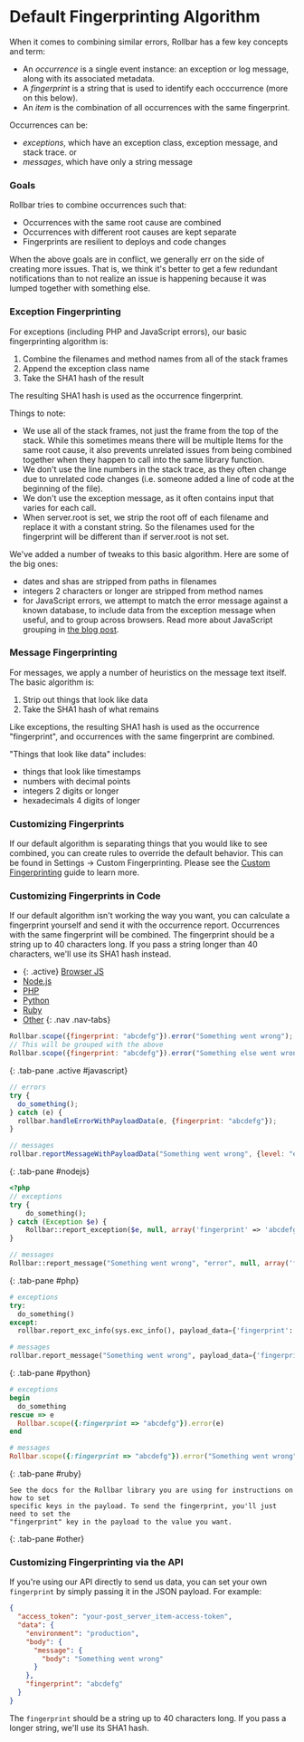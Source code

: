 # Default Fingerprinting Algorithm

When it comes to combining similar errors, Rollbar has a few key concepts and term:

* An *occurrence* is a single event instance: an exception or log message, along with its associated metadata. 
* A *fingerprint* is a string that is used to identify each occcurrence (more on this below).
* An *item* is the combination of all occurrences with the same fingerprint.

Occurrences can be:

-   *exceptions*, which have an exception class, exception message, and
    stack trace. or
-   *messages*, which have only a string message

### Goals

Rollbar tries to combine occurrences such that:

-   Occurrences with the same root cause are combined
-   Occurrences with different root causes are kept separate
-   Fingerprints are resilient to deploys and code changes

When the above goals are in conflict, we generally err on the side of creating more issues. That is, we think it's better to get a few redundant notifications than to not realize an issue is happening because it was lumped together with something else.

### Exception Fingerprinting

For exceptions (including PHP and JavaScript errors), our basic fingerprinting
algorithm is:

1.  Combine the filenames and method names from all of the stack frames
2.  Append the exception class name
3.  Take the SHA1 hash of the result

The resulting SHA1 hash is used as the occurrence fingerprint.

Things to note:

-   We use all of the stack frames, not just the frame from the top of
    the stack. While this sometimes means there will be multiple Items
    for the same root cause, it also prevents unrelated issues from
    being combined together when they happen to call into the same
    library function.
-   We don't use the line numbers in the stack trace, as they often
    change due to unrelated code changes (i.e. someone added a line of
    code at the beginning of the file).
-   We don't use the exception message, as it often contains input that
    varies for each call.
-   When server.root is set, we strip the root off of each filename and replace 
    it with a constant string. So the filenames used for the fingerprint will be 
    different than if server.root is not set.

We've added a number of tweaks to this basic algorithm. Here are some of
the big ones:

-   dates and shas are stripped from paths in filenames
-   integers 2 characters or longer are stripped from method names
-   for JavaScript errors, we attempt to match the error message against
    a known database, to include data from the exception message when
    useful, and to group across browsers. Read more about JavaScript
    grouping in [the blog post](https://rollbar.com/blog/improved-grouping-for-javascript-errors).

### Message Fingerprinting

For messages, we apply a number of heuristics on the message text
itself. The basic algorithm is:

1.  Strip out things that look like data
2.  Take the SHA1 hash of what remains

Like exceptions, the resulting SHA1 hash is used as the occurrence
"fingerprint", and occurrences with the same fingerprint are combined.

"Things that look like data" includes:

-   things that look like timestamps
-   numbers with decimal points
-   integers 2 digits or longer
-   hexadecimals 4 digits of longer

### Customizing Fingerprints

If our default algorithm is separating things that you would like to see
combined, you can create rules to override the default behavior. This can be found in Settings -> Custom Fingerprinting. Please see
the [Custom Fingerprinting](https://rollbar.com/docs/custom-grouping/) guide to learn more.

### Customizing Fingerprints in Code

If our default algorithm isn't working the way you want, you can
calculate a fingerprint yourself and send it with the occurrence report.
Occurrences with the same fingerprint will be combined. The
fingerprint should be a string up to 40 characters long. If you pass a
string longer than 40 characters, we'll use its SHA1 hash instead.

* {: .active} [Browser JS](#javascript)
* [Node.js](#nodejs)
* [PHP](#php)
* [Python](#python)
* [Ruby](#ruby)
* [Other](#other)
{: .nav .nav-tabs}

<div class="tab-content">

```js
Rollbar.scope({fingerprint: "abcdefg"}).error("Something went wrong");
// This will be grouped with the above
Rollbar.scope({fingerprint: "abcdefg"}).error("Something else went wrong");
```
{: .tab-pane .active #javascript}

```js
// errors
try {
  do_something();
} catch (e) {
  rollbar.handleErrorWithPayloadData(e, {fingerprint: "abcdefg"});
}

// messages
rollbar.reportMessageWithPayloadData("Something went wrong", {level: "error", fingerprint: "hijkl"});
```
{: .tab-pane #nodejs}


```php
<?php
// exceptions
try {
    do_something();
} catch (Exception $e) {
    Rollbar::report_exception($e, null, array('fingerprint' => 'abcdefg'));
}

// messages
Rollbar::report_message("Something went wrong", "error", null, array('fingerprint' => 'hijkl'));
```
{: .tab-pane #php}

```python
# exceptions
try:
  do_something()
except:
  rollbar.report_exc_info(sys.exc_info(), payload_data={'fingerprint': 'abcdefg'})

# messages
rollbar.report_message("Something went wrong", payload_data={'fingerprint': 'hijkl'})
```
{: .tab-pane #python}

```ruby
# exceptions
begin
  do_something
rescue => e
  Rollbar.scope({:fingerprint => "abcdefg"}).error(e)
end

# messages
Rollbar.scope({:fingerprint => "abcdefg"}).error("Something went wrong")
```
{: .tab-pane #ruby}

```
See the docs for the Rollbar library you are using for instructions on how to set
specific keys in the payload. To send the fingerprint, you'll just need to set the
"fingerprint" key in the payload to the value you want.
```
{: .tab-pane #other}

</div>

### Customizing Fingerprinting via the API

If you're using our API directly to send us data, you can set your own
`fingerprint` by simply passing it in the JSON payload. For example:

```json
{
  "access_token": "your-post_server_item-access-token",
  "data": {
    "environment": "production",
    "body": {
      "message": {
        "body": "Something went wrong"
      }
    },
    "fingerprint": "abcdefg"
  }
}
```

The `fingerprint` should be a string up to 40 characters long. If you pass
a longer string, we'll use its SHA1 hash.
